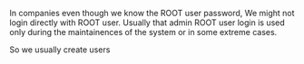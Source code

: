 

In companies even though we know the ROOT user password, We might not login directly with ROOT user. Usually that admin ROOT user login is used only during the maintainences of the system or in some extreme cases.

So we usually create users 